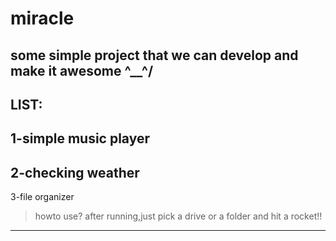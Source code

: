 # miracle
some simple project that we can develop and make it awesome \^__^/
---------------------------------------------------------------------------------------------
LIST:
-------------------------------------
1-simple music player
--------------------------------------
2-checking weather
--------------------------------------
3-file organizer
>howto use? after running,just pick a drive or a folder and hit a rocket!! 
--------------------------------------
